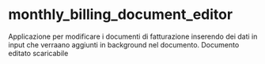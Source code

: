 # monthly_billing_document_editor
Applicazione per modificare i documenti di fatturazione inserendo dei dati in input che verraano aggiunti in background nel documento. Documento editato scaricabile
